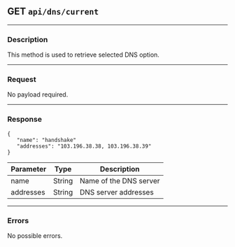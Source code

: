 ## GET `api/dns/current`

---

### Description

This method is used to retrieve selected DNS option.

---

### Request

No payload required.

---

### Response

```
{
   "name": "handshake"
   "addresses": "103.196.38.38, 103.196.38.39"
}
```

| Parameter           | Type        | Description                  |
|---------------------|-------------|------------------------------|
| name                | String      | Name of the DNS server       |
| addresses           | String      | DNS server addresses         |

---

### Errors

No possible errors.
